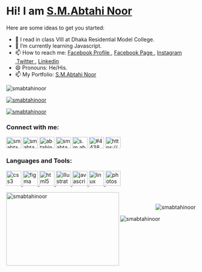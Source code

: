 # Hi! I am <a href="https://smabtahinoor.netlify.app">S.M.Abtahi Noor</a>

Here are some ideas to get you started:

- 🔭 I read in class VIII at Dhaka Residential Model College. 
- 🌱 I’m currently learning Javascript.
- 📫 How to reach me: <a href="https://www.facebook.com/abtahinoorsm"> Facebook Profile </a>, <a href="https://www.facebook.com/19smabtahinoor"> Facebook Page </a> , <a href="https://www.instagram.com/smabtahinoor">Instagram </a> ,<a href="https://www.twitter.com/smabtahinoor">Twitter </a>, <a href="https://www.linkedin.com/in/smabtahinoor/"> Linkedin </a>
- 😄 Pronouns: He/His.
- 📫 My Portfolio: <a href="https://smabtahinoor.netlify.app">S.M.Abtahi Noor </a>
<p align="left"> <img src="https://komarev.com/ghpvc/?username=smabtahinoor&label=Profile%20views&color=0e75b6&style=flat" alt="smabtahinoor" /> </p>
<p align="left"> <a href="https://twitter.com/smabtahinoor" target="blank"><img src="https://img.shields.io/twitter/follow/smabtahinoor?logo=twitter&style=for-the-badge" alt="smabtahinoor" /></a> </p><p align="left"> <a href="https://github.com/SmAbtahinoor"><img src="https://github-profile-trophy.vercel.app/?username=smabtahinoor" alt="smabtahinoor" /></a> </p>

<h3 align="left">Connect with me:</h3>
<p align="left">
<a href="https://twitter.com/smabtahinoor" target="blank"><img align="center" src="https://cdn.jsdelivr.net/npm/simple-icons@3.0.1/icons/twitter.svg" alt="smabtahinoor" height="30" width="40" /></a>
<a href="https://linkedin.com/in/smabtahinoor" target="blank"><img align="center" src="https://cdn.jsdelivr.net/npm/simple-icons@3.0.1/icons/linkedin.svg" alt="smabtahinoor" height="30" width="40" /></a>
<a href="https://fb.com/abtahinoorsm" target="blank"><img align="center" src="https://cdn.jsdelivr.net/npm/simple-icons@3.0.1/icons/facebook.svg" alt="abtahinoorsm" height="30" width="40" /></a>
<a href="https://instagram.com/smabtahinoor" target="blank"><img align="center" src="https://cdn.jsdelivr.net/npm/simple-icons@3.0.1/icons/instagram.svg" alt="smabtahinoor" height="30" width="40" /></a>
<a href="https://www.youtube.com/c/s.m.abtahi noor" target="blank"><img align="center" src="https://cdn.jsdelivr.net/npm/simple-icons@3.0.1/icons/youtube.svg" alt="s.m.abtahi noor" height="30" width="40" /></a>
<a href="https://discord.gg/#4438" target="blank"><img align="center" src="https://cdn.jsdelivr.net/npm/simple-icons@3.0.1/icons/discord.svg" alt="#4438" height="30" width="40" /></a>
<a href="/https://smabtahinoor.netlify.app" target="blank"><img align="center" src="https://cdn.jsdelivr.net/npm/simple-icons@3.0.1/icons/rss.svg" alt="https://smabtahinoor.netlify.app" height="30" width="40" /></a>
</p>

<h3 align="left">Languages and Tools:</h3>
<p align="left"> <a href="https://github.com/SmAbtahinoor" target="_blank"> <img src="https://devicons.github.io/devicon/devicon.git/icons/css3/css3-original-wordmark.svg" alt="css3" width="40" height="40"/> </a> <a href="https://github.com/SmAbtahinoor" target="_blank"> <img src="https://www.vectorlogo.zone/logos/figma/figma-icon.svg" alt="figma" width="40" height="40"/> </a> <a href="https://github.com/SmAbtahinoor" target="_blank"> <img src="https://devicons.github.io/devicon/devicon.git/icons/html5/html5-original-wordmark.svg" alt="html5" width="40" height="40"/> </a> <a href="https://github.com/SmAbtahinoor" target="_blank"> <img src="https://www.vectorlogo.zone/logos/adobe_illustrator/adobe_illustrator-icon.svg" alt="illustrator" width="40" height="40"/> </a> <a href="https://github.com/SmAbtahinoor" target="_blank"> <img src="https://devicons.github.io/devicon/devicon.git/icons/javascript/javascript-original.svg" alt="javascript" width="40" height="40"/> </a> <a href="https://github.com/SmAbtahinoor" target="_blank"> <img src="https://devicons.github.io/devicon/devicon.git/icons/linux/linux-original.svg" alt="linux" width="40" height="40"/> </a> <a href="https://github.com/SmAbtahinoor" target="_blank"> <img src="https://devicons.github.io/devicon/devicon.git/icons/photoshop/photoshop-plain.svg" alt="photoshop" width="40" height="40"/> </a> </p>

<p><img align="left" width="300px" height="195px"float="left"src="https://github-readme-stats.vercel.app/api/top-langs?username=smabtahinoor&show_icons=true&locale=en&layout=compact" alt="smabtahinoor" /></p>
<br>

<p>&nbsp;<img align="right" src="https://github-readme-stats.vercel.app/api?username=smabtahinoor&show_icons=true&locale=en" alt="smabtahinoor" /></p>

<p><img align="center"src="https://github-readme-streak-stats.herokuapp.com/?user=smabtahinoor&" alt="smabtahinoor" /></p>
